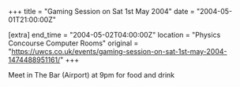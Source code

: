 +++
title = "Gaming Session on Sat 1st May 2004"
date = "2004-05-01T21:00:00Z"

[extra]
end_time = "2004-05-02T04:00:00Z"
location = "Physics Concourse Computer Rooms"
original = "https://uwcs.co.uk/events/gaming-session-on-sat-1st-may-2004-1474488951161/"
+++

Meet in The Bar (Airport) at 9pm for food and drink

